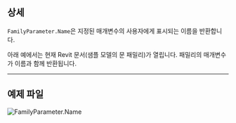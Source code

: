 ## 상세
`FamilyParameter.Name`은 지정된 매개변수의 사용자에게 표시되는 이름을 반환합니다.

아래 예에서는 현재 Revit 문서(샘플 모델의 문 패밀리)가 열립니다. 패밀리의 매개변수가 이름과 함께 반환됩니다.
___
## 예제 파일

![FamilyParameter.Name](./Revit.Elements.FamilyParameter.Name_img.jpg)

